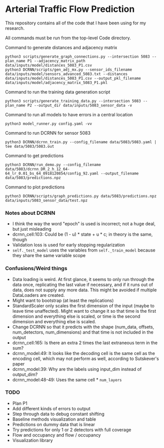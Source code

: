 # Arterial Traffic Flow Prediction

This repository contains all of the code that I have been using for my research.

All commands must be run from the top-level Code directory.

Command to generate distances and adjacency matrix

    python3 scripts/generate_graph_connections.py --intersection 5083 --plan_name P1 --adjacency_matrix_path data/inputs/model/distances_5083_P1.csv
    python3 DCRNN/scripts/gen_adj_mx.py --sensor_ids_filename data/inputs/model/sensors_advanced_5083.txt --distances data/inputs/model/distances_5083_P1.csv --output_pkl_filename data/inputs/model/adjacency_matrix_5083_P1.pkl

Command to run the training data generation script

    python3 scripts/generate_training_data.py --intersection 5083 --plan_name P2 --output_dir data/inputs/5083_sensor_data -v

Command to run all models to have errors in a central location

    python3 model_runner.py config.yaml -vv

Command to run DCRNN for sensor 5083

    python3 DCRNN/dcrnn_train.py --config_filename data/5083/5083.yaml | tee data/5083/5083.out

Command to get predictions

    python3 DCRNN/run_demo.py --config_filename data/5083/dcrnn_DR_2_h_12_64-64_lr_0.01_bs_64_0918120854/config_92.yaml --output_filename data/5083/predictions.npz

Command to plot predictions

    python3 DCRNN/scripts/graph_predictions.py data/5083/predictions.npz data/inputs/5083_sensor_data/test.npz

### Notes about DCRNN

- I think the way the word "epoch" is used is incorrect; not a huge deal, but just misleading
- dcrnn_cell:103: Could be (1 - u) * state + u * c; in theory is the same, though
- Validation loss is used for early stopping regularization
- `self._test_model` uses the variables from `self._train_model` because they share the same variable scope

### Confusions/Weird things

- Data loading is weird. At first glance, it seems to only run through the data once, replicating the last value if necessary, and if it runs out of data, does not supply any more data. This might be avoided if multiple DataLoaders are created.
- Might want to bootstrap (at least the replications)
- StandardScaler only scales the first dimension of the input (maybe to leave time unaffected). Might want to change it so that time is the first dimension and everything else is scaled, or time is the second dimension and everything else is scaled.
- Change DCRNN so that it predicts with the shape (num_data, offsets, num_detectors, num_dimensions) and that time is not included in the output
- dcrnn_cell:165: Is there an extra 2 times the last extraneous term in the sum?
- dcrnn_model:49: It looks like the decoding cell is the same cell as the encoding cell, which may not perform as well, according to Sutskever's paper
- dcrnn_model:39: Why are the labels using input_dim instead of output_dim?
- dcrnn_model:48-49: Uses the same cell * `num_layers`

### TODO

- Plan P1
- Add different kinds of errors to output
- Step through data to debug constant shifting
- Baseline methods visualization and table
- Predictions on dummy data that is linear
- Try predictions for only 1 or 2 detectors with full coverage
- Flow and occupancy and flow / occupancy
- Visualization library
